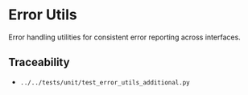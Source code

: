 # Error Utils

Error handling utilities for consistent error reporting across interfaces.

## Traceability

- `../../tests/unit/test_error_utils_additional.py`
